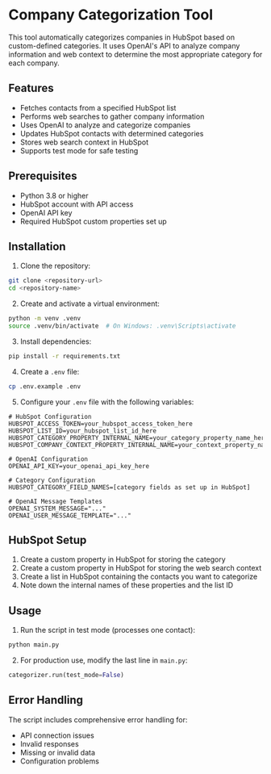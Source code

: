 # Company Categorization Tool

This tool automatically categorizes companies in HubSpot based on custom-defined categories. It uses OpenAI's API to analyze company information and web context to determine the most appropriate category for each company.

## Features

- Fetches contacts from a specified HubSpot list
- Performs web searches to gather company information
- Uses OpenAI to analyze and categorize companies
- Updates HubSpot contacts with determined categories
- Stores web search context in HubSpot
- Supports test mode for safe testing

## Prerequisites

- Python 3.8 or higher
- HubSpot account with API access
- OpenAI API key
- Required HubSpot custom properties set up

## Installation

1. Clone the repository:
```bash
git clone <repository-url>
cd <repository-name>
```

2. Create and activate a virtual environment:
```bash
python -m venv .venv
source .venv/bin/activate  # On Windows: .venv\Scripts\activate
```

3. Install dependencies:
```bash
pip install -r requirements.txt
```

4. Create a `.env` file:
```bash
cp .env.example .env
```

5. Configure your `.env` file with the following variables:
```env
# HubSpot Configuration
HUBSPOT_ACCESS_TOKEN=your_hubspot_access_token_here
HUBSPOT_LIST_ID=your_hubspot_list_id_here
HUBSPOT_CATEGORY_PROPERTY_INTERNAL_NAME=your_category_property_name_here
HUBSPOT_COMPANY_CONTEXT_PROPERTY_INTERNAL_NAME=your_context_property_name_here

# OpenAI Configuration
OPENAI_API_KEY=your_openai_api_key_here

# Category Configuration
HUBSPOT_CATEGORY_FIELD_NAMES=[category fields as set up in HubSpot]

# OpenAI Message Templates
OPENAI_SYSTEM_MESSAGE="..."
OPENAI_USER_MESSAGE_TEMPLATE="..."
```

## HubSpot Setup

1. Create a custom property in HubSpot for storing the category
2. Create a custom property in HubSpot for storing the web search context
3. Create a list in HubSpot containing the contacts you want to categorize
4. Note down the internal names of these properties and the list ID

## Usage

1. Run the script in test mode (processes one contact):
```bash
python main.py
```

2. For production use, modify the last line in `main.py`:
```python
categorizer.run(test_mode=False)
```


## Error Handling

The script includes comprehensive error handling for:
- API connection issues
- Invalid responses
- Missing or invalid data
- Configuration problems

